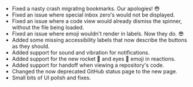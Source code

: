 - Fixed a nasty crash migrating bookmarks. Our apologies! 😳
- Fixed an issue where special inbox zero's would not be displayed.
- Fixed an issue where a code view would already dismiss the spinner, without the file being loaded.
- Fixed an issue where emoji wouldn't render in labels. Now they do. 😎
- Added some missing accessibility labels that now describe the buttons as they should.
- Added support for sound and vibration for notifications.
- Added support for the new rocket 🚀 and eyes 👀 emoji in reactions.
- Added support for handoff when viewing a repository's code.
- Changed the now deprecated GitHub status page to the new page.
- Small bits of UI polish and fixes.
